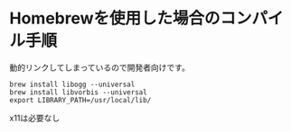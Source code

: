 ﻿# Homebrewを使用した場合のコンパイル手順

動的リンクしてしまっているので開発者向けです。

```
brew install libogg --universal
brew install libvorbis --universal
export LIBRARY_PATH=/usr/local/lib/
```

x11は必要なし
